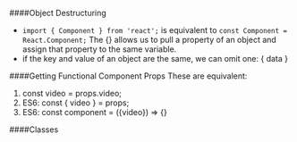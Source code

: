 ####Object Destructuring 
- `import { Component } from 'react';` is equivalent to `const Component = React.Component;` The {} allows us to pull a property of an object and assign that property to the same variable. 
- if the key and value of an object are the same, we can omit one: { data } 

####Getting Functional Component Props
These are equivalent: 
1. const video = props.video; 
2. ES6: const { video } = props; 
3. ES6: const component = ({video}) => {}


####Classes 
